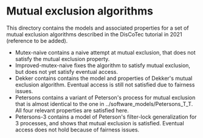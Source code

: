 # Mutual exclusion algorithms

This directory contains the models and associated properties for a set of mutual exclusion algorithms described in the DisCoTec tutorial in 2021 (reference to be added).

* Mutex-naive contains a naive attempt at mutual exclusion, that does not satisfy the mutual exclusion property.
* Improved-mutex-naive fixes the algorithm to satisfy mutual exclusion, but does not yet satisfy eventual access.
* Dekker contains contains the model and properties of Dekker's mutual exclusion algorithm. Eventual access is still not satisfied due to fairness issues.
* Petersons contains a variant of Peterson's process for mutual exclusion that is almost identical to the one in ../software_models/Petersons_T_T. All four relevant properties are satisfied here.
* Petersons-3 contains a model of Peterson's filter-lock generalization for 3 processes, and shows that mutual exclusion is satisfied. Eventual access does not hold because of fairness issues.
